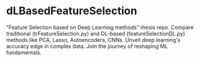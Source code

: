 # dLBasedFeatureSelection
"Feature Selection based on Deep Learning methods" thesis repo. Compare traditional (trFeatureSelection.py) and DL-based (featureSelectionDL.py) methods like PCA, Lasso, Autoencoders, CNNs. Unveil deep learning's accuracy edge in complex data. Join the journey of reshaping ML fundamentals.
